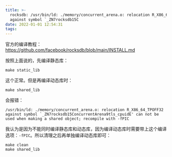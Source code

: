 ```yaml
---
title: >-
  rocksdb: /usr/bin/ld: ./memory/concurrent_arena.o: relocation R_X86_64_TPOFF32
  against symbol `_ZN7rocksdb15C
date: 2022-01-01 12:54:31
tags:
---
```


官方的编译教程：<https://github.com/facebook/rocksdb/blob/main/INSTALL.md>

按照上面说的，先编译静态库：

```shell
make static_lib
```

这个正常。但是再编译动态库时：

```shell
make shared_lib
```

会报错：

```
/usr/bin/ld: ./memory/concurrent_arena.o: relocation R_X86_64_TPOFF32 against symbol `_ZN7rocksdb15ConcurrentArena9tls_cpuidE' can not be used when making a shared object; recompile with -fPIC
```

我认为是因为不能同时编译静态库和动态库，因为编译动态库时需要带上这个编译选项：```-fPIC```。所以清理之后再单独编译动态库即可：

```shell
make clean
make shared_lib
```
